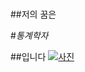 # 
##저의 꿈은


#*통계학자*


##입니다
[![사진](http://cfs13.tistory.com/image/22/tistory/2008/10/31/17/27/490ac1857eac1)](https://youtu.be/eRTsm5NBdzI)
 

